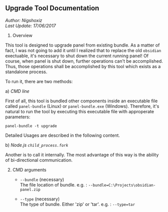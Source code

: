 ## Upgrade Tool Documentation

_Author: Nigshoxiz_   
_Last Update: 17/06/2017_  

1. Overview

This tool is designed to upgrade panel from existing bundle.
As a matter of fact, I was not going to add it until I realized that to replace the old `obsidian` exectuable, it's necessary to shut down the current running panel!
Of course, when panel is shut down, further operations can't be accomplished.
Thus, those operations shall be accomplished by this tool which exists as a standalone process.

To run it, there are two methods:  

a) _CMD line_  

First of all, this tool is bundled other components inside an executable file called `panel-bundle` (Linux) or `panel-bundle.exe` (Windows). Therefore, it's natural to run the tool by executing this executable file with approperate parameters:

```
panel-bundle -t upgrade
```

Detailed Usages are described in the following content.

b) _Node.js `child_process.fork`_

Another is to call it internally. The most advantage of this way is the ability of bi-directional communication.

2. CMD arguments

    - `--bundle`  (necessary)  
    The file location of bundle.
    e.g. : `--bundle=C:\Projects\obsidian-panel.zip`

    - `--type`  (necessary)  
    The type of bundle. Either 'zip' or 'tar'.
    e.g. : `--type=tar`

